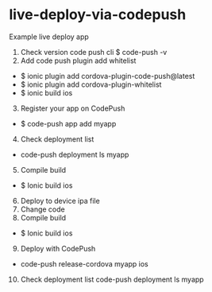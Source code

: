 # live-deploy-via-codepush
Example live deploy app

1. Check version code push cli 
$ code-push -v
2. Add code push plugin add whitelist
* $ ionic plugin add cordova-plugin-code-push@latest
* $  ionic plugin add cordova-plugin-whitelist
* $  ionic build ios
3. Register your app on CodePush
* $ code-push app add myapp
4. Check deployment list
* code-push deployment ls myapp
5. Compile build
* $ Ionic build ios
6. Deploy to device ipa file
7. Change code
8. Compile build
* $ Ionic build ios
9. Deploy 	with CodePush
* code-push release-cordova myapp ios
10. Check deployment list
code-push deployment ls myapp
